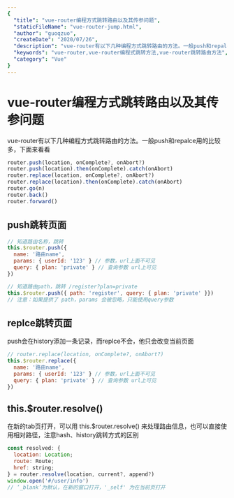 ```yaml
---
{
  "title": "vue-router编程方式跳转路由以及其传参问题",
  "staticFileName": "vue-router-jump.html",
  "author": "guoqzuo",
  "createDate": "2020/07/26",
  "description": "vue-router有以下几种编程方式跳转路由的方法。一般push和repalce用的比较多，下面来看看",
  "keywords": "vue-router,vue-router编程式跳转方法,vue-router跳转路由方法",
  "category": "Vue"
}
---
```

# vue-router编程方式跳转路由以及其传参问题

vue-router有以下几种编程方式跳转路由的方法。一般push和repalce用的比较多，下面来看看
```js
router.push(location, onComplete?, onAbort?)
router.push(location).then(onComplete).catch(onAbort)
router.replace(location, onComplete?, onAbort?)
router.replace(location).then(onComplete).catch(onAbort)
router.go(n)
router.back()
router.forward()
```

## push跳转页面
```js
// 知道路由名称，跳转
this.$router.push({
  name: '路由name',
  params: { userId: '123' } // 参数，url上面不可见
  query: { plan: 'private' } // 查询参数 url上可见
})

// 知道路由path，跳转 /register?plan=private
this.$router.push({ path: 'register', query: { plan: 'private' }})
// 注意：如果提供了 path，params 会被忽略，只能使用query参数
```
## replce跳转页面
push会在history添加一条记录，而replce不会，他只会改变当前页面
```js
// router.replace(location, onComplete?, onAbort?)
this.$router.replace({
  name: '路由name',
  params: { userId: '123' } // 参数，url上面不可见
  query: { plan: 'private' } // 查询参数 url上可见
})
```

## this.$router.resolve()
在新的tab页打开，可以用 this.$router.resolve() 来处理路由信息，也可以直接使用相对路径，注意hash、history跳转方式的区别
```js
const resolved: {
  location: Location;
  route: Route;
  href: string;
} = router.resolve(location, current?, append?)
window.open('#/user/info') 
// ‘_blank’为默认，在新的窗口打开，'_self' 为在当前页打开
```